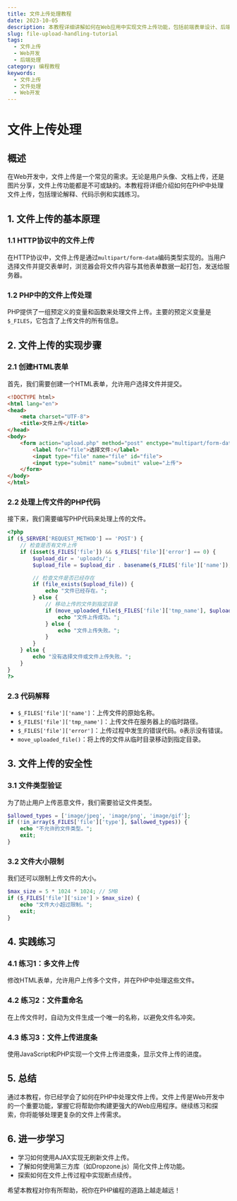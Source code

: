 ```yaml
---
title: 文件上传处理教程
date: 2023-10-05
description: 本教程详细讲解如何在Web应用中实现文件上传功能，包括前端表单设计、后端处理逻辑以及安全性考虑。
slug: file-upload-handling-tutorial
tags:
  - 文件上传
  - Web开发
  - 后端处理
category: 编程教程
keywords:
  - 文件上传
  - 文件处理
  - Web开发
---
```


# 文件上传处理

## 概述

在Web开发中，文件上传是一个常见的需求。无论是用户头像、文档上传，还是图片分享，文件上传功能都是不可或缺的。本教程将详细介绍如何在PHP中处理文件上传，包括理论解释、代码示例和实践练习。

## 1. 文件上传的基本原理

### 1.1 HTTP协议中的文件上传

在HTTP协议中，文件上传是通过`multipart/form-data`编码类型实现的。当用户选择文件并提交表单时，浏览器会将文件内容与其他表单数据一起打包，发送给服务器。

### 1.2 PHP中的文件上传处理

PHP提供了一组预定义的变量和函数来处理文件上传。主要的预定义变量是`$_FILES`，它包含了上传文件的所有信息。

## 2. 文件上传的实现步骤

### 2.1 创建HTML表单

首先，我们需要创建一个HTML表单，允许用户选择文件并提交。

```html
<!DOCTYPE html>
<html lang="en">
<head>
    <meta charset="UTF-8">
    <title>文件上传</title>
</head>
<body>
    <form action="upload.php" method="post" enctype="multipart/form-data">
        <label for="file">选择文件:</label>
        <input type="file" name="file" id="file">
        <input type="submit" name="submit" value="上传">
    </form>
</body>
</html>
```

### 2.2 处理上传文件的PHP代码

接下来，我们需要编写PHP代码来处理上传的文件。

```php
<?php
if ($_SERVER['REQUEST_METHOD'] == 'POST') {
    // 检查是否有文件上传
    if (isset($_FILES['file']) && $_FILES['file']['error'] == 0) {
        $upload_dir = 'uploads/';
        $upload_file = $upload_dir . basename($_FILES['file']['name']);

        // 检查文件是否已经存在
        if (file_exists($upload_file)) {
            echo "文件已经存在。";
        } else {
            // 移动上传的文件到指定目录
            if (move_uploaded_file($_FILES['file']['tmp_name'], $upload_file)) {
                echo "文件上传成功。";
            } else {
                echo "文件上传失败。";
            }
        }
    } else {
        echo "没有选择文件或文件上传失败。";
    }
}
?>
```

### 2.3 代码解释

- `$_FILES['file']['name']`：上传文件的原始名称。
- `$_FILES['file']['tmp_name']`：上传文件在服务器上的临时路径。
- `$_FILES['file']['error']`：上传过程中发生的错误代码。`0`表示没有错误。
- `move_uploaded_file()`：将上传的文件从临时目录移动到指定目录。

## 3. 文件上传的安全性

### 3.1 文件类型验证

为了防止用户上传恶意文件，我们需要验证文件类型。

```php
$allowed_types = ['image/jpeg', 'image/png', 'image/gif'];
if (!in_array($_FILES['file']['type'], $allowed_types)) {
    echo "不允许的文件类型。";
    exit;
}
```

### 3.2 文件大小限制

我们还可以限制上传文件的大小。

```php
$max_size = 5 * 1024 * 1024; // 5MB
if ($_FILES['file']['size'] > $max_size) {
    echo "文件大小超过限制。";
    exit;
}
```

## 4. 实践练习

### 4.1 练习1：多文件上传

修改HTML表单，允许用户上传多个文件，并在PHP中处理这些文件。

### 4.2 练习2：文件重命名

在上传文件时，自动为文件生成一个唯一的名称，以避免文件名冲突。

### 4.3 练习3：文件上传进度条

使用JavaScript和PHP实现一个文件上传进度条，显示文件上传的进度。

## 5. 总结

通过本教程，你已经学会了如何在PHP中处理文件上传。文件上传是Web开发中的一个重要功能，掌握它将帮助你构建更强大的Web应用程序。继续练习和探索，你将能够处理更复杂的文件上传需求。

## 6. 进一步学习

- 学习如何使用AJAX实现无刷新文件上传。
- 了解如何使用第三方库（如Dropzone.js）简化文件上传功能。
- 探索如何在文件上传过程中实现断点续传。

希望本教程对你有所帮助，祝你在PHP编程的道路上越走越远！